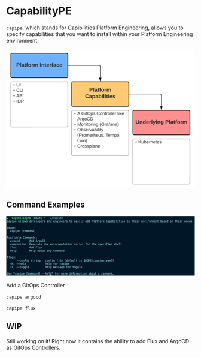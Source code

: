 # CapabilityPE

`capipe`, which stands for Capibilities Platform Engineering, allows you to specify capabilities that you want to install within your Platform Engineering environment.

![](images/capipe.png)

## Command Examples

![](images/help.png)

Add a GitOps Controller

```
capipe argocd
```

```
capipe flux
```

## WIP

Still working on it! Right now it contains the ability to add Flux and ArgoCD as GitOps Controllers.

